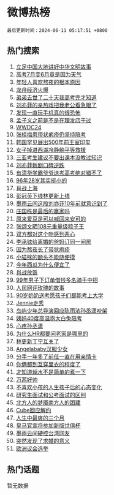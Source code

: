 # 微博热榜

`最后更新时间：2024-06-11 05:17:51 +0800`

## 热门搜索

1. [立足中国大地讲好中华文明故事](https://m.weibo.cn/search?containerid=100103type%3D1%26t%3D10%26q%3D%23%E7%AB%8B%E8%B6%B3%E4%B8%AD%E5%9B%BD%E5%A4%A7%E5%9C%B0%E8%AE%B2%E5%A5%BD%E4%B8%AD%E5%8D%8E%E6%96%87%E6%98%8E%E6%95%85%E4%BA%8B%23&stream_entry_id=51&isnewpage=1&extparam=seat%3D1%26filter_type%3Drealtimehot%26cate%3D10103%26q%3D%2523%25E7%25AB%258B%25E8%25B6%25B3%25E4%25B8%25AD%25E5%259B%25BD%25E5%25A4%25A7%25E5%259C%25B0%25E8%25AE%25B2%25E5%25A5%25BD%25E4%25B8%25AD%25E5%258D%258E%25E6%2596%2587%25E6%2598%258E%25E6%2595%2585%25E4%25BA%258B%2523%26pos%3D0%26dgr%3D0%26stream_entry_id%3D51%26c_type%3D51%26display_time%3D1718054270%26pre_seqid%3D171805427038403452188)
1. [高考7月变6月竟是因为天气](https://m.weibo.cn/search?containerid=100103type%3D1%26t%3D10%26q%3D%23%E9%AB%98%E8%80%837%E6%9C%88%E5%8F%986%E6%9C%88%E7%AB%9F%E6%98%AF%E5%9B%A0%E4%B8%BA%E5%A4%A9%E6%B0%94%23&stream_entry_id=31&isnewpage=1&extparam=seat%3D1%26flag%3D2%26filter_type%3Drealtimehot%26lcate%3D5001%26c_type%3D31%26pos%3D0%26cate%3D5001%26q%3D%2523%25E9%25AB%2598%25E8%2580%25837%25E6%259C%2588%25E5%258F%25986%25E6%259C%2588%25E7%25AB%259F%25E6%2598%25AF%25E5%259B%25A0%25E4%25B8%25BA%25E5%25A4%25A9%25E6%25B0%2594%2523%26dgr%3D0%26stream_entry_id%3D31%26band_rank%3D1%26realpos%3D1%26display_time%3D1718054270%26pre_seqid%3D171805427038403452188)
1. [年轻人喜欢熬夜的根本原因](https://m.weibo.cn/search?containerid=100103type%3D1%26t%3D10%26q%3D%E5%B9%B4%E8%BD%BB%E4%BA%BA%E5%96%9C%E6%AC%A2%E7%86%AC%E5%A4%9C%E7%9A%84%E6%A0%B9%E6%9C%AC%E5%8E%9F%E5%9B%A0&stream_entry_id=31&isnewpage=1&extparam=seat%3D1%26flag%3D2%26filter_type%3Drealtimehot%26lcate%3D5001%26c_type%3D31%26pos%3D1%26cate%3D5001%26q%3D%25E5%25B9%25B4%25E8%25BD%25BB%25E4%25BA%25BA%25E5%2596%259C%25E6%25AC%25A2%25E7%2586%25AC%25E5%25A4%259C%25E7%259A%2584%25E6%25A0%25B9%25E6%259C%25AC%25E5%258E%259F%25E5%259B%25A0%26dgr%3D0%26stream_entry_id%3D31%26band_rank%3D2%26realpos%3D2%26display_time%3D1718054270%26pre_seqid%3D171805427038403452188)
1. [龙舟经济火爆](https://m.weibo.cn/search?containerid=100103type%3D1%26t%3D10%26q%3D%23%E9%BE%99%E8%88%9F%E7%BB%8F%E6%B5%8E%E7%81%AB%E7%88%86%23&stream_entry_id=31&isnewpage=1&extparam=seat%3D1%26flag%3D0%26filter_type%3Drealtimehot%26lcate%3D5001%26c_type%3D31%26pos%3D2%26cate%3D5001%26q%3D%2523%25E9%25BE%2599%25E8%2588%259F%25E7%25BB%258F%25E6%25B5%258E%25E7%2581%25AB%25E7%2588%2586%2523%26dgr%3D0%26stream_entry_id%3D31%26band_rank%3D3%26realpos%3D3%26display_time%3D1718054270%26pre_seqid%3D171805427038403452188)
1. [弟弟去世了二十天我高考完才知道](https://m.weibo.cn/search?containerid=100103type%3D1%26t%3D10%26q%3D%23%E5%BC%9F%E5%BC%9F%E5%8E%BB%E4%B8%96%E4%BA%86%E4%BA%8C%E5%8D%81%E5%A4%A9%E6%88%91%E9%AB%98%E8%80%83%E5%AE%8C%E6%89%8D%E7%9F%A5%E9%81%93%23&stream_entry_id=31&isnewpage=1&extparam=seat%3D1%26flag%3D2%26filter_type%3Drealtimehot%26lcate%3D5001%26c_type%3D31%26pos%3D3%26cate%3D5001%26q%3D%2523%25E5%25BC%259F%25E5%25BC%259F%25E5%258E%25BB%25E4%25B8%2596%25E4%25BA%2586%25E4%25BA%258C%25E5%258D%2581%25E5%25A4%25A9%25E6%2588%2591%25E9%25AB%2598%25E8%2580%2583%25E5%25AE%258C%25E6%2589%258D%25E7%259F%25A5%25E9%2581%2593%2523%26dgr%3D0%26stream_entry_id%3D31%26band_rank%3D4%26realpos%3D4%26display_time%3D1718054270%26pre_seqid%3D171805427038403452188)
1. [刘亦菲的亲热戏把我老公看急眼了](https://m.weibo.cn/search?containerid=100103type%3D1%26t%3D10%26q%3D%23%E5%88%98%E4%BA%A6%E8%8F%B2%E7%9A%84%E4%BA%B2%E7%83%AD%E6%88%8F%E6%8A%8A%E6%88%91%E8%80%81%E5%85%AC%E7%9C%8B%E6%80%A5%E7%9C%BC%E4%BA%86%23&stream_entry_id=31&isnewpage=1&extparam=seat%3D1%26flag%3D2%26filter_type%3Drealtimehot%26lcate%3D5001%26c_type%3D31%26pos%3D4%26cate%3D5001%26q%3D%2523%25E5%2588%2598%25E4%25BA%25A6%25E8%258F%25B2%25E7%259A%2584%25E4%25BA%25B2%25E7%2583%25AD%25E6%2588%258F%25E6%258A%258A%25E6%2588%2591%25E8%2580%2581%25E5%2585%25AC%25E7%259C%258B%25E6%2580%25A5%25E7%259C%25BC%25E4%25BA%2586%2523%26dgr%3D0%26stream_entry_id%3D31%26band_rank%3D5%26realpos%3D5%26display_time%3D1718054270%26pre_seqid%3D171805427038403452188)
1. [发现一直玩手机真的很恐怖](https://m.weibo.cn/search?containerid=100103type%3D1%26t%3D10%26q%3D%23%E5%8F%91%E7%8E%B0%E4%B8%80%E7%9B%B4%E7%8E%A9%E6%89%8B%E6%9C%BA%E7%9C%9F%E7%9A%84%E5%BE%88%E6%81%90%E6%80%96%23&stream_entry_id=31&isnewpage=1&extparam=seat%3D1%26flag%3D0%26filter_type%3Drealtimehot%26lcate%3D5001%26c_type%3D31%26pos%3D5%26cate%3D5001%26q%3D%2523%25E5%258F%2591%25E7%258E%25B0%25E4%25B8%2580%25E7%259B%25B4%25E7%258E%25A9%25E6%2589%258B%25E6%259C%25BA%25E7%259C%259F%25E7%259A%2584%25E5%25BE%2588%25E6%2581%2590%25E6%2580%2596%2523%26dgr%3D0%26stream_entry_id%3D31%26band_rank%3D6%26realpos%3D6%26display_time%3D1718054270%26pre_seqid%3D171805427038403452188)
1. [孟子义之前是不是在理发店干过](https://m.weibo.cn/search?containerid=100103type%3D1%26t%3D10%26q%3D%23%E5%AD%9F%E5%AD%90%E4%B9%89%E4%B9%8B%E5%89%8D%E6%98%AF%E4%B8%8D%E6%98%AF%E5%9C%A8%E7%90%86%E5%8F%91%E5%BA%97%E5%B9%B2%E8%BF%87%23&stream_entry_id=31&isnewpage=1&extparam=seat%3D1%26flag%3D1%26filter_type%3Drealtimehot%26lcate%3D5001%26c_type%3D31%26pos%3D6%26cate%3D5001%26q%3D%2523%25E5%25AD%259F%25E5%25AD%2590%25E4%25B9%2589%25E4%25B9%258B%25E5%2589%258D%25E6%2598%25AF%25E4%25B8%258D%25E6%2598%25AF%25E5%259C%25A8%25E7%2590%2586%25E5%258F%2591%25E5%25BA%2597%25E5%25B9%25B2%25E8%25BF%2587%2523%26dgr%3D0%26stream_entry_id%3D31%26band_rank%3D7%26realpos%3D7%26display_time%3D1718054270%26pre_seqid%3D171805427038403452188)
1. [WWDC24](https://m.weibo.cn/search?containerid=100103type%3D1%26t%3D10%26q%3D%23WWDC24%23&stream_entry_id=31&isnewpage=1&extparam=seat%3D1%26flag%3D0%26filter_type%3Drealtimehot%26lcate%3D5001%26c_type%3D31%26pos%3D7%26cate%3D5001%26q%3D%2523WWDC24%2523%26dgr%3D0%26stream_entry_id%3D31%26band_rank%3D8%26realpos%3D8%26display_time%3D1718054270%26pre_seqid%3D171805427038403452188)
1. [张桂梅患带状疱疹仍坚持陪考](https://m.weibo.cn/search?containerid=100103type%3D1%26t%3D10%26q%3D%23%E5%BC%A0%E6%A1%82%E6%A2%85%E6%82%A3%E5%B8%A6%E7%8A%B6%E7%96%B1%E7%96%B9%E4%BB%8D%E5%9D%9A%E6%8C%81%E9%99%AA%E8%80%83%23&stream_entry_id=31&isnewpage=1&extparam=seat%3D1%26flag%3D0%26filter_type%3Drealtimehot%26lcate%3D5001%26c_type%3D31%26pos%3D8%26cate%3D5001%26q%3D%2523%25E5%25BC%25A0%25E6%25A1%2582%25E6%25A2%2585%25E6%2582%25A3%25E5%25B8%25A6%25E7%258A%25B6%25E7%2596%25B1%25E7%2596%25B9%25E4%25BB%258D%25E5%259D%259A%25E6%258C%2581%25E9%2599%25AA%25E8%2580%2583%2523%26dgr%3D0%26stream_entry_id%3D31%26band_rank%3D9%26realpos%3D9%26display_time%3D1718054270%26pre_seqid%3D171805427038403452188)
1. [韩国罕见展出500年前王室印玺](https://m.weibo.cn/search?containerid=100103type%3D1%26t%3D10%26q%3D%23%E9%9F%A9%E5%9B%BD%E7%BD%95%E8%A7%81%E5%B1%95%E5%87%BA500%E5%B9%B4%E5%89%8D%E7%8E%8B%E5%AE%A4%E5%8D%B0%E7%8E%BA%23&stream_entry_id=31&isnewpage=1&extparam=seat%3D1%26flag%3D0%26filter_type%3Drealtimehot%26lcate%3D5001%26c_type%3D31%26pos%3D9%26cate%3D5001%26q%3D%2523%25E9%259F%25A9%25E5%259B%25BD%25E7%25BD%2595%25E8%25A7%2581%25E5%25B1%2595%25E5%2587%25BA500%25E5%25B9%25B4%25E5%2589%258D%25E7%258E%258B%25E5%25AE%25A4%25E5%258D%25B0%25E7%258E%25BA%2523%26dgr%3D0%26stream_entry_id%3D31%26band_rank%3D10%26realpos%3D10%26display_time%3D1718054270%26pre_seqid%3D171805427038403452188)
1. [女子掉进西湖冷静躺平等救援](https://m.weibo.cn/search?containerid=100103type%3D1%26t%3D10%26q%3D%23%E5%A5%B3%E5%AD%90%E6%8E%89%E8%BF%9B%E8%A5%BF%E6%B9%96%E5%86%B7%E9%9D%99%E8%BA%BA%E5%B9%B3%E7%AD%89%E6%95%91%E6%8F%B4%23&stream_entry_id=31&isnewpage=1&extparam=seat%3D1%26flag%3D2%26filter_type%3Drealtimehot%26lcate%3D5001%26c_type%3D31%26pos%3D10%26cate%3D5001%26q%3D%2523%25E5%25A5%25B3%25E5%25AD%2590%25E6%258E%2589%25E8%25BF%259B%25E8%25A5%25BF%25E6%25B9%2596%25E5%2586%25B7%25E9%259D%2599%25E8%25BA%25BA%25E5%25B9%25B3%25E7%25AD%2589%25E6%2595%2591%25E6%258F%25B4%2523%26dgr%3D0%26stream_entry_id%3D31%26band_rank%3D11%26realpos%3D11%26display_time%3D1718054270%26pre_seqid%3D171805427038403452188)
1. [三亚考生建议不要出课本没教过知识](https://m.weibo.cn/search?containerid=100103type%3D1%26t%3D10%26q%3D%23%E4%B8%89%E4%BA%9A%E8%80%83%E7%94%9F%E5%BB%BA%E8%AE%AE%E4%B8%8D%E8%A6%81%E5%87%BA%E8%AF%BE%E6%9C%AC%E6%B2%A1%E6%95%99%E8%BF%87%E7%9F%A5%E8%AF%86%23&stream_entry_id=31&isnewpage=1&extparam=seat%3D1%26flag%3D2%26filter_type%3Drealtimehot%26lcate%3D5001%26c_type%3D31%26pos%3D11%26cate%3D5001%26q%3D%2523%25E4%25B8%2589%25E4%25BA%259A%25E8%2580%2583%25E7%2594%259F%25E5%25BB%25BA%25E8%25AE%25AE%25E4%25B8%258D%25E8%25A6%2581%25E5%2587%25BA%25E8%25AF%25BE%25E6%259C%25AC%25E6%25B2%25A1%25E6%2595%2599%25E8%25BF%2587%25E7%259F%25A5%25E8%25AF%2586%2523%26dgr%3D0%26stream_entry_id%3D31%26band_rank%3D12%26realpos%3D12%26display_time%3D1718054270%26pre_seqid%3D171805427038403452188)
1. [刘亦菲新剧口碑逆跌](https://m.weibo.cn/search?containerid=100103type%3D1%26t%3D10%26q%3D%23%E5%88%98%E4%BA%A6%E8%8F%B2%E6%96%B0%E5%89%A7%E5%8F%A3%E7%A2%91%E9%80%86%E8%B7%8C%23&stream_entry_id=31&isnewpage=1&extparam=seat%3D1%26flag%3D2%26filter_type%3Drealtimehot%26lcate%3D5001%26c_type%3D31%26pos%3D12%26cate%3D5001%26q%3D%2523%25E5%2588%2598%25E4%25BA%25A6%25E8%258F%25B2%25E6%2596%25B0%25E5%2589%25A7%25E5%258F%25A3%25E7%25A2%2591%25E9%2580%2586%25E8%25B7%258C%2523%26dgr%3D0%26stream_entry_id%3D31%26band_rank%3D13%26realpos%3D13%26display_time%3D1718054270%26pre_seqid%3D171805427038403452188)
1. [有清华学霸爷爷送考高考绝对错不了](https://m.weibo.cn/search?containerid=100103type%3D1%26t%3D10%26q%3D%23%E6%9C%89%E6%B8%85%E5%8D%8E%E5%AD%A6%E9%9C%B8%E7%88%B7%E7%88%B7%E9%80%81%E8%80%83%E9%AB%98%E8%80%83%E7%BB%9D%E5%AF%B9%E9%94%99%E4%B8%8D%E4%BA%86%23&stream_entry_id=31&isnewpage=1&extparam=seat%3D1%26flag%3D32768%26filter_type%3Drealtimehot%26lcate%3D5001%26c_type%3D31%26pos%3D13%26cate%3D5001%26q%3D%2523%25E6%259C%2589%25E6%25B8%2585%25E5%258D%258E%25E5%25AD%25A6%25E9%259C%25B8%25E7%2588%25B7%25E7%2588%25B7%25E9%2580%2581%25E8%2580%2583%25E9%25AB%2598%25E8%2580%2583%25E7%25BB%259D%25E5%25AF%25B9%25E9%2594%2599%25E4%25B8%258D%25E4%25BA%2586%2523%26dgr%3D0%26stream_entry_id%3D31%26band_rank%3D14%26realpos%3D14%26display_time%3D1718054270%26pre_seqid%3D171805427038403452188)
1. [96年28岁其实挺小的](https://m.weibo.cn/search?containerid=100103type%3D1%26t%3D10%26q%3D%2396%E5%B9%B428%E5%B2%81%E5%85%B6%E5%AE%9E%E6%8C%BA%E5%B0%8F%E7%9A%84%23&stream_entry_id=31&isnewpage=1&extparam=seat%3D1%26flag%3D2%26filter_type%3Drealtimehot%26lcate%3D5001%26c_type%3D31%26pos%3D14%26cate%3D5001%26q%3D%252396%25E5%25B9%25B428%25E5%25B2%2581%25E5%2585%25B6%25E5%25AE%259E%25E6%258C%25BA%25E5%25B0%258F%25E7%259A%2584%2523%26dgr%3D0%26stream_entry_id%3D31%26band_rank%3D15%26realpos%3D15%26display_time%3D1718054270%26pre_seqid%3D171805427038403452188)
1. [肖战上海](https://m.weibo.cn/search?containerid=100103type%3D1%26t%3D10%26q%3D%E8%82%96%E6%88%98%E4%B8%8A%E6%B5%B7&stream_entry_id=31&isnewpage=1&extparam=seat%3D1%26flag%3D0%26filter_type%3Drealtimehot%26lcate%3D5001%26c_type%3D31%26pos%3D15%26cate%3D5001%26q%3D%25E8%2582%2596%25E6%2588%2598%25E4%25B8%258A%25E6%25B5%25B7%26dgr%3D0%26stream_entry_id%3D31%26band_rank%3D16%26realpos%3D16%26display_time%3D1718054270%26pre_seqid%3D171805427038403452188)
1. [彭冠英下线林更新上线](https://m.weibo.cn/search?containerid=100103type%3D1%26t%3D10%26q%3D%23%E5%BD%AD%E5%86%A0%E8%8B%B1%E4%B8%8B%E7%BA%BF%E6%9E%97%E6%9B%B4%E6%96%B0%E4%B8%8A%E7%BA%BF%23&stream_entry_id=31&isnewpage=1&extparam=seat%3D1%26flag%3D0%26filter_type%3Drealtimehot%26lcate%3D5001%26c_type%3D31%26pos%3D16%26cate%3D5001%26q%3D%2523%25E5%25BD%25AD%25E5%2586%25A0%25E8%258B%25B1%25E4%25B8%258B%25E7%25BA%25BF%25E6%259E%2597%25E6%259B%25B4%25E6%2596%25B0%25E4%25B8%258A%25E7%25BA%25BF%2523%26dgr%3D0%26stream_entry_id%3D31%26band_rank%3D17%26realpos%3D17%26display_time%3D1718054270%26pre_seqid%3D171805427038403452188)
1. [墨雨云间这段刘亦菲10年前就意识到了](https://m.weibo.cn/search?containerid=100103type%3D1%26t%3D10%26q%3D%23%E5%A2%A8%E9%9B%A8%E4%BA%91%E9%97%B4%E8%BF%99%E6%AE%B5%E5%88%98%E4%BA%A6%E8%8F%B210%E5%B9%B4%E5%89%8D%E5%B0%B1%E6%84%8F%E8%AF%86%E5%88%B0%E4%BA%86%23&stream_entry_id=31&isnewpage=1&extparam=seat%3D1%26flag%3D2%26filter_type%3Drealtimehot%26lcate%3D5001%26c_type%3D31%26pos%3D17%26cate%3D5001%26q%3D%2523%25E5%25A2%25A8%25E9%259B%25A8%25E4%25BA%2591%25E9%2597%25B4%25E8%25BF%2599%25E6%25AE%25B5%25E5%2588%2598%25E4%25BA%25A6%25E8%258F%25B210%25E5%25B9%25B4%25E5%2589%258D%25E5%25B0%25B1%25E6%2584%258F%25E8%25AF%2586%25E5%2588%25B0%25E4%25BA%2586%2523%26dgr%3D0%26stream_entry_id%3D31%26band_rank%3D18%26realpos%3D18%26display_time%3D1718054270%26pre_seqid%3D171805427038403452188)
1. [庄国栋是最后的赢家吗](https://m.weibo.cn/search?containerid=100103type%3D1%26t%3D10%26q%3D%23%E5%BA%84%E5%9B%BD%E6%A0%8B%E6%98%AF%E6%9C%80%E5%90%8E%E7%9A%84%E8%B5%A2%E5%AE%B6%E5%90%97%23&stream_entry_id=31&isnewpage=1&extparam=seat%3D1%26flag%3D1%26filter_type%3Drealtimehot%26lcate%3D5001%26c_type%3D31%26pos%3D18%26cate%3D5001%26q%3D%2523%25E5%25BA%2584%25E5%259B%25BD%25E6%25A0%258B%25E6%2598%25AF%25E6%259C%2580%25E5%2590%258E%25E7%259A%2584%25E8%25B5%25A2%25E5%25AE%25B6%25E5%2590%2597%2523%26dgr%3D0%26stream_entry_id%3D31%26band_rank%3D19%26realpos%3D19%26display_time%3D1718054270%26pre_seqid%3D171805427038403452188)
1. [原来爱豆是可以喊回来安可的](https://m.weibo.cn/search?containerid=100103type%3D1%26t%3D10%26q%3D%E5%8E%9F%E6%9D%A5%E7%88%B1%E8%B1%86%E6%98%AF%E5%8F%AF%E4%BB%A5%E5%96%8A%E5%9B%9E%E6%9D%A5%E5%AE%89%E5%8F%AF%E7%9A%84&stream_entry_id=31&isnewpage=1&extparam=seat%3D1%26flag%3D0%26filter_type%3Drealtimehot%26lcate%3D5001%26c_type%3D31%26pos%3D19%26cate%3D5001%26q%3D%25E5%258E%259F%25E6%259D%25A5%25E7%2588%25B1%25E8%25B1%2586%25E6%2598%25AF%25E5%258F%25AF%25E4%25BB%25A5%25E5%2596%258A%25E5%259B%259E%25E6%259D%25A5%25E5%25AE%2589%25E5%258F%25AF%25E7%259A%2584%26dgr%3D0%26stream_entry_id%3D31%26band_rank%3D20%26realpos%3D20%26display_time%3D1718054270%26pre_seqid%3D171805427038403452188)
1. [张颂文晒108元重量级粽子王](https://m.weibo.cn/search?containerid=100103type%3D1%26t%3D10%26q%3D%23%E5%BC%A0%E9%A2%82%E6%96%87%E6%99%92108%E5%85%83%E9%87%8D%E9%87%8F%E7%BA%A7%E7%B2%BD%E5%AD%90%E7%8E%8B%23&stream_entry_id=31&isnewpage=1&extparam=seat%3D1%26flag%3D2%26filter_type%3Drealtimehot%26lcate%3D5001%26c_type%3D31%26pos%3D20%26cate%3D5001%26q%3D%2523%25E5%25BC%25A0%25E9%25A2%2582%25E6%2596%2587%25E6%2599%2592108%25E5%2585%2583%25E9%2587%258D%25E9%2587%258F%25E7%25BA%25A7%25E7%25B2%25BD%25E5%25AD%2590%25E7%258E%258B%2523%26dgr%3D0%26stream_entry_id%3D31%26band_rank%3D21%26realpos%3D21%26display_time%3D1718054270%26pre_seqid%3D171805427038403452188)
1. [双方都对这个吻感到恶心](https://m.weibo.cn/search?containerid=100103type%3D1%26t%3D10%26q%3D%23%E5%8F%8C%E6%96%B9%E9%83%BD%E5%AF%B9%E8%BF%99%E4%B8%AA%E5%90%BB%E6%84%9F%E5%88%B0%E6%81%B6%E5%BF%83%23&stream_entry_id=31&isnewpage=1&extparam=seat%3D1%26flag%3D2%26filter_type%3Drealtimehot%26lcate%3D5001%26c_type%3D31%26pos%3D21%26cate%3D5001%26q%3D%2523%25E5%258F%258C%25E6%2596%25B9%25E9%2583%25BD%25E5%25AF%25B9%25E8%25BF%2599%25E4%25B8%25AA%25E5%2590%25BB%25E6%2584%259F%25E5%2588%25B0%25E6%2581%25B6%25E5%25BF%2583%2523%26dgr%3D0%26stream_entry_id%3D31%26band_rank%3D22%26realpos%3D22%26display_time%3D1718054270%26pre_seqid%3D171805427038403452188)
1. [李承铉给离婚的爸妈订同一间房](https://m.weibo.cn/search?containerid=100103type%3D1%26t%3D10%26q%3D%23%E6%9D%8E%E6%89%BF%E9%93%89%E7%BB%99%E7%A6%BB%E5%A9%9A%E7%9A%84%E7%88%B8%E5%A6%88%E8%AE%A2%E5%90%8C%E4%B8%80%E9%97%B4%E6%88%BF%23&stream_entry_id=31&isnewpage=1&extparam=seat%3D1%26flag%3D2%26filter_type%3Drealtimehot%26lcate%3D5001%26c_type%3D31%26pos%3D22%26cate%3D5001%26q%3D%2523%25E6%259D%258E%25E6%2589%25BF%25E9%2593%2589%25E7%25BB%2599%25E7%25A6%25BB%25E5%25A9%259A%25E7%259A%2584%25E7%2588%25B8%25E5%25A6%2588%25E8%25AE%25A2%25E5%2590%258C%25E4%25B8%2580%25E9%2597%25B4%25E6%2588%25BF%2523%26dgr%3D0%26stream_entry_id%3D31%26band_rank%3D23%26realpos%3D23%26display_time%3D1718054270%26pre_seqid%3D171805427038403452188)
1. [因为熬夜长了带状疱疹](https://m.weibo.cn/search?containerid=100103type%3D1%26t%3D10%26q%3D%23%E5%9B%A0%E4%B8%BA%E7%86%AC%E5%A4%9C%E9%95%BF%E4%BA%86%E5%B8%A6%E7%8A%B6%E7%96%B1%E7%96%B9%23&stream_entry_id=31&isnewpage=1&extparam=seat%3D1%26flag%3D0%26filter_type%3Drealtimehot%26lcate%3D5001%26c_type%3D31%26pos%3D23%26cate%3D5001%26q%3D%2523%25E5%259B%25A0%25E4%25B8%25BA%25E7%2586%25AC%25E5%25A4%259C%25E9%2595%25BF%25E4%25BA%2586%25E5%25B8%25A6%25E7%258A%25B6%25E7%2596%25B1%25E7%2596%25B9%2523%26dgr%3D0%26stream_entry_id%3D31%26band_rank%3D24%26realpos%3D24%26display_time%3D1718054270%26pre_seqid%3D171805427038403452188)
1. [小猫咪的额头不能随便摸](https://m.weibo.cn/search?containerid=100103type%3D1%26t%3D10%26q%3D%E5%B0%8F%E7%8C%AB%E5%92%AA%E7%9A%84%E9%A2%9D%E5%A4%B4%E4%B8%8D%E8%83%BD%E9%9A%8F%E4%BE%BF%E6%91%B8&stream_entry_id=31&isnewpage=1&extparam=seat%3D1%26flag%3D1%26filter_type%3Drealtimehot%26lcate%3D5001%26c_type%3D31%26pos%3D24%26cate%3D5001%26q%3D%25E5%25B0%258F%25E7%258C%25AB%25E5%2592%25AA%25E7%259A%2584%25E9%25A2%259D%25E5%25A4%25B4%25E4%25B8%258D%25E8%2583%25BD%25E9%259A%258F%25E4%25BE%25BF%25E6%2591%25B8%26dgr%3D0%26stream_entry_id%3D31%26band_rank%3D25%26realpos%3D25%26display_time%3D1718054270%26pre_seqid%3D171805427038403452188)
1. [今年西瓜为什么便宜了](https://m.weibo.cn/search?containerid=100103type%3D1%26t%3D10%26q%3D%23%E4%BB%8A%E5%B9%B4%E8%A5%BF%E7%93%9C%E4%B8%BA%E4%BB%80%E4%B9%88%E4%BE%BF%E5%AE%9C%E4%BA%86%23&stream_entry_id=31&isnewpage=1&extparam=seat%3D1%26flag%3D0%26filter_type%3Drealtimehot%26lcate%3D5001%26c_type%3D31%26pos%3D25%26cate%3D5001%26q%3D%2523%25E4%25BB%258A%25E5%25B9%25B4%25E8%25A5%25BF%25E7%2593%259C%25E4%25B8%25BA%25E4%25BB%2580%25E4%25B9%2588%25E4%25BE%25BF%25E5%25AE%259C%25E4%25BA%2586%2523%26dgr%3D0%26stream_entry_id%3D31%26band_rank%3D26%26realpos%3D26%26display_time%3D1718054270%26pre_seqid%3D171805427038403452188)
1. [肖战放饭](https://m.weibo.cn/search?containerid=100103type%3D1%26t%3D10%26q%3D%E8%82%96%E6%88%98%E6%94%BE%E9%A5%AD&stream_entry_id=31&isnewpage=1&extparam=seat%3D1%26flag%3D0%26filter_type%3Drealtimehot%26lcate%3D5001%26c_type%3D31%26pos%3D26%26cate%3D5001%26q%3D%25E8%2582%2596%25E6%2588%2598%25E6%2594%25BE%25E9%25A5%25AD%26dgr%3D0%26stream_entry_id%3D31%26band_rank%3D27%26realpos%3D27%26display_time%3D1718054270%26pre_seqid%3D171805427038403452188)
1. [99年男子下订单借钱多名骑手中招](https://m.weibo.cn/search?containerid=100103type%3D1%26t%3D10%26q%3D%2399%E5%B9%B4%E7%94%B7%E5%AD%90%E4%B8%8B%E8%AE%A2%E5%8D%95%E5%80%9F%E9%92%B1%E5%A4%9A%E5%90%8D%E9%AA%91%E6%89%8B%E4%B8%AD%E6%8B%9B%23&stream_entry_id=31&isnewpage=1&extparam=seat%3D1%26flag%3D0%26filter_type%3Drealtimehot%26lcate%3D5001%26c_type%3D31%26pos%3D27%26cate%3D5001%26q%3D%252399%25E5%25B9%25B4%25E7%2594%25B7%25E5%25AD%2590%25E4%25B8%258B%25E8%25AE%25A2%25E5%258D%2595%25E5%2580%259F%25E9%2592%25B1%25E5%25A4%259A%25E5%2590%258D%25E9%25AA%2591%25E6%2589%258B%25E4%25B8%25AD%25E6%258B%259B%2523%26dgr%3D0%26stream_entry_id%3D31%26band_rank%3D28%26realpos%3D28%26display_time%3D1718054270%26pre_seqid%3D171805427038403452188)
1. [人民网评玫瑰的故事](https://m.weibo.cn/search?containerid=100103type%3D1%26t%3D10%26q%3D%23%E4%BA%BA%E6%B0%91%E7%BD%91%E8%AF%84%E7%8E%AB%E7%91%B0%E7%9A%84%E6%95%85%E4%BA%8B%23&stream_entry_id=31&isnewpage=1&extparam=seat%3D1%26flag%3D0%26filter_type%3Drealtimehot%26lcate%3D5001%26c_type%3D31%26pos%3D28%26cate%3D5001%26q%3D%2523%25E4%25BA%25BA%25E6%25B0%2591%25E7%25BD%2591%25E8%25AF%2584%25E7%258E%25AB%25E7%2591%25B0%25E7%259A%2584%25E6%2595%2585%25E4%25BA%258B%2523%26dgr%3D0%26stream_entry_id%3D31%26band_rank%3D29%26realpos%3D29%26display_time%3D1718054270%26pre_seqid%3D171805427038403452188)
1. [90岁奶奶送考愿孩子们都能考上大学](https://m.weibo.cn/search?containerid=100103type%3D1%26t%3D10%26q%3D%2390%E5%B2%81%E5%A5%B6%E5%A5%B6%E9%80%81%E8%80%83%E6%84%BF%E5%AD%A9%E5%AD%90%E4%BB%AC%E9%83%BD%E8%83%BD%E8%80%83%E4%B8%8A%E5%A4%A7%E5%AD%A6%23&stream_entry_id=31&isnewpage=1&extparam=seat%3D1%26flag%3D32768%26filter_type%3Drealtimehot%26lcate%3D5001%26c_type%3D31%26pos%3D29%26cate%3D5001%26q%3D%252390%25E5%25B2%2581%25E5%25A5%25B6%25E5%25A5%25B6%25E9%2580%2581%25E8%2580%2583%25E6%2584%25BF%25E5%25AD%25A9%25E5%25AD%2590%25E4%25BB%25AC%25E9%2583%25BD%25E8%2583%25BD%25E8%2580%2583%25E4%25B8%258A%25E5%25A4%25A7%25E5%25AD%25A6%2523%26dgr%3D0%26stream_entry_id%3D31%26band_rank%3D30%26realpos%3D30%26display_time%3D1718054270%26pre_seqid%3D171805427038403452188)
1. [Jennie走秀](https://m.weibo.cn/search?containerid=100103type%3D1%26t%3D10%26q%3DJennie%E8%B5%B0%E7%A7%80&stream_entry_id=31&isnewpage=1&extparam=seat%3D1%26flag%3D0%26filter_type%3Drealtimehot%26lcate%3D5001%26c_type%3D31%26pos%3D30%26cate%3D5001%26q%3DJennie%25E8%25B5%25B0%25E7%25A7%2580%26dgr%3D0%26stream_entry_id%3D31%26band_rank%3D31%26realpos%3D31%26display_time%3D1718054270%26pre_seqid%3D171805427038403452188)
1. [岛屿少年总导演回应陈雨浓孙丞潇吵架](https://m.weibo.cn/search?containerid=100103type%3D1%26t%3D10%26q%3D%23%E5%B2%9B%E5%B1%BF%E5%B0%91%E5%B9%B4%E6%80%BB%E5%AF%BC%E6%BC%94%E5%9B%9E%E5%BA%94%E9%99%88%E9%9B%A8%E6%B5%93%E5%AD%99%E4%B8%9E%E6%BD%87%E5%90%B5%E6%9E%B6%23&stream_entry_id=31&isnewpage=1&extparam=seat%3D1%26flag%3D0%26filter_type%3Drealtimehot%26lcate%3D5001%26c_type%3D31%26pos%3D31%26cate%3D5001%26q%3D%2523%25E5%25B2%259B%25E5%25B1%25BF%25E5%25B0%2591%25E5%25B9%25B4%25E6%2580%25BB%25E5%25AF%25BC%25E6%25BC%2594%25E5%259B%259E%25E5%25BA%2594%25E9%2599%2588%25E9%259B%25A8%25E6%25B5%2593%25E5%25AD%2599%25E4%25B8%259E%25E6%25BD%2587%25E5%2590%25B5%25E6%259E%25B6%2523%26dgr%3D0%26stream_entry_id%3D31%26band_rank%3D32%26realpos%3D32%26display_time%3D1718054270%26pre_seqid%3D171805427038403452188)
1. [姨妈40度高温抱大白兔陪考](https://m.weibo.cn/search?containerid=100103type%3D1%26t%3D10%26q%3D%23%E5%A7%A8%E5%A6%8840%E5%BA%A6%E9%AB%98%E6%B8%A9%E6%8A%B1%E5%A4%A7%E7%99%BD%E5%85%94%E9%99%AA%E8%80%83%23&stream_entry_id=31&isnewpage=1&extparam=seat%3D1%26flag%3D32768%26filter_type%3Drealtimehot%26lcate%3D5001%26c_type%3D31%26pos%3D32%26cate%3D5001%26q%3D%2523%25E5%25A7%25A8%25E5%25A6%258840%25E5%25BA%25A6%25E9%25AB%2598%25E6%25B8%25A9%25E6%258A%25B1%25E5%25A4%25A7%25E7%2599%25BD%25E5%2585%2594%25E9%2599%25AA%25E8%2580%2583%2523%26dgr%3D0%26stream_entry_id%3D31%26band_rank%3D33%26realpos%3D33%26display_time%3D1718054270%26pre_seqid%3D171805427038403452188)
1. [心疼孙丞潇](https://m.weibo.cn/search?containerid=100103type%3D1%26t%3D10%26q%3D%E5%BF%83%E7%96%BC%E5%AD%99%E4%B8%9E%E6%BD%87&stream_entry_id=31&isnewpage=1&extparam=seat%3D1%26flag%3D1%26filter_type%3Drealtimehot%26lcate%3D5001%26c_type%3D31%26pos%3D33%26cate%3D5001%26q%3D%25E5%25BF%2583%25E7%2596%25BC%25E5%25AD%2599%25E4%25B8%259E%25E6%25BD%2587%26dgr%3D0%26stream_entry_id%3D31%26band_rank%3D34%26realpos%3D34%26display_time%3D1718054270%26pre_seqid%3D171805427038403452188)
1. [为什么HR都要问老家是哪里的](https://m.weibo.cn/search?containerid=100103type%3D1%26t%3D10%26q%3D%23%E4%B8%BA%E4%BB%80%E4%B9%88HR%E9%83%BD%E8%A6%81%E9%97%AE%E8%80%81%E5%AE%B6%E6%98%AF%E5%93%AA%E9%87%8C%E7%9A%84%23&stream_entry_id=31&isnewpage=1&extparam=seat%3D1%26flag%3D0%26filter_type%3Drealtimehot%26lcate%3D5001%26c_type%3D31%26pos%3D34%26cate%3D5001%26q%3D%2523%25E4%25B8%25BA%25E4%25BB%2580%25E4%25B9%2588HR%25E9%2583%25BD%25E8%25A6%2581%25E9%2597%25AE%25E8%2580%2581%25E5%25AE%25B6%25E6%2598%25AF%25E5%2593%25AA%25E9%2587%258C%25E7%259A%2584%2523%26dgr%3D0%26stream_entry_id%3D31%26band_rank%3D35%26realpos%3D35%26display_time%3D1718054270%26pre_seqid%3D171805427038403452188)
1. [林更新丁宁互关了](https://m.weibo.cn/search?containerid=100103type%3D1%26t%3D10%26q%3D%23%E6%9E%97%E6%9B%B4%E6%96%B0%E4%B8%81%E5%AE%81%E4%BA%92%E5%85%B3%E4%BA%86%23&stream_entry_id=31&isnewpage=1&extparam=seat%3D1%26flag%3D0%26filter_type%3Drealtimehot%26lcate%3D5001%26c_type%3D31%26pos%3D35%26cate%3D5001%26q%3D%2523%25E6%259E%2597%25E6%259B%25B4%25E6%2596%25B0%25E4%25B8%2581%25E5%25AE%2581%25E4%25BA%2592%25E5%2585%25B3%25E4%25BA%2586%2523%26dgr%3D0%26stream_entry_id%3D31%26band_rank%3D36%26realpos%3D36%26display_time%3D1718054270%26pre_seqid%3D171805427038403452188)
1. [Angelababy汉服少女](https://m.weibo.cn/search?containerid=100103type%3D1%26t%3D10%26q%3D%23Angelababy%E6%B1%89%E6%9C%8D%E5%B0%91%E5%A5%B3%23&stream_entry_id=31&isnewpage=1&extparam=seat%3D1%26flag%3D0%26filter_type%3Drealtimehot%26lcate%3D5001%26c_type%3D31%26pos%3D36%26cate%3D5001%26q%3D%2523Angelababy%25E6%25B1%2589%25E6%259C%258D%25E5%25B0%2591%25E5%25A5%25B3%2523%26dgr%3D0%26stream_entry_id%3D31%26band_rank%3D37%26realpos%3D37%26display_time%3D1718054270%26pre_seqid%3D171805427038403452188)
1. [分手一年多了前任一直在用亲情卡](https://m.weibo.cn/search?containerid=100103type%3D1%26t%3D10%26q%3D%23%E5%88%86%E6%89%8B%E4%B8%80%E5%B9%B4%E5%A4%9A%E4%BA%86%E5%89%8D%E4%BB%BB%E4%B8%80%E7%9B%B4%E5%9C%A8%E7%94%A8%E4%BA%B2%E6%83%85%E5%8D%A1%23&stream_entry_id=31&isnewpage=1&extparam=seat%3D1%26flag%3D0%26filter_type%3Drealtimehot%26lcate%3D5001%26c_type%3D31%26pos%3D37%26cate%3D5001%26q%3D%2523%25E5%2588%2586%25E6%2589%258B%25E4%25B8%2580%25E5%25B9%25B4%25E5%25A4%259A%25E4%25BA%2586%25E5%2589%258D%25E4%25BB%25BB%25E4%25B8%2580%25E7%259B%25B4%25E5%259C%25A8%25E7%2594%25A8%25E4%25BA%25B2%25E6%2583%2585%25E5%258D%25A1%2523%26dgr%3D0%26stream_entry_id%3D31%26band_rank%3D38%26realpos%3D38%26display_time%3D1718054270%26pre_seqid%3D171805427038403452188)
1. [你俩都到互穿里衣的程度了](https://m.weibo.cn/search?containerid=100103type%3D1%26t%3D10%26q%3D%23%E4%BD%A0%E4%BF%A9%E9%83%BD%E5%88%B0%E4%BA%92%E7%A9%BF%E9%87%8C%E8%A1%A3%E7%9A%84%E7%A8%8B%E5%BA%A6%E4%BA%86%23&stream_entry_id=31&isnewpage=1&extparam=seat%3D1%26flag%3D0%26filter_type%3Drealtimehot%26lcate%3D5001%26c_type%3D31%26pos%3D38%26cate%3D5001%26q%3D%2523%25E4%25BD%25A0%25E4%25BF%25A9%25E9%2583%25BD%25E5%2588%25B0%25E4%25BA%2592%25E7%25A9%25BF%25E9%2587%258C%25E8%25A1%25A3%25E7%259A%2584%25E7%25A8%258B%25E5%25BA%25A6%25E4%25BA%2586%2523%26dgr%3D0%26stream_entry_id%3D31%26band_rank%3D39%26realpos%3D39%26display_time%3D1718054270%26pre_seqid%3D171805427038403452188)
1. [才知道焯水不是简单的煮一下](https://m.weibo.cn/search?containerid=100103type%3D1%26t%3D10%26q%3D%23%E6%89%8D%E7%9F%A5%E9%81%93%E7%84%AF%E6%B0%B4%E4%B8%8D%E6%98%AF%E7%AE%80%E5%8D%95%E7%9A%84%E7%85%AE%E4%B8%80%E4%B8%8B%23&stream_entry_id=31&isnewpage=1&extparam=seat%3D1%26flag%3D0%26filter_type%3Drealtimehot%26lcate%3D5001%26c_type%3D31%26pos%3D39%26cate%3D5001%26q%3D%2523%25E6%2589%258D%25E7%259F%25A5%25E9%2581%2593%25E7%2584%25AF%25E6%25B0%25B4%25E4%25B8%258D%25E6%2598%25AF%25E7%25AE%2580%25E5%258D%2595%25E7%259A%2584%25E7%2585%25AE%25E4%25B8%2580%25E4%25B8%258B%2523%26dgr%3D0%26stream_entry_id%3D31%26band_rank%3D40%26realpos%3D40%26display_time%3D1718054270%26pre_seqid%3D171805427038403452188)
1. [万茜好帅](https://m.weibo.cn/search?containerid=100103type%3D1%26t%3D10%26q%3D%E4%B8%87%E8%8C%9C%E5%A5%BD%E5%B8%85&stream_entry_id=31&isnewpage=1&extparam=seat%3D1%26flag%3D0%26filter_type%3Drealtimehot%26lcate%3D5001%26c_type%3D31%26pos%3D40%26cate%3D5001%26q%3D%25E4%25B8%2587%25E8%258C%259C%25E5%25A5%25BD%25E5%25B8%2585%26dgr%3D0%26stream_entry_id%3D31%26band_rank%3D41%26realpos%3D41%26display_time%3D1718054270%26pre_seqid%3D171805427038403452188)
1. [不喜欢小孩的人生孩子后的心态变化](https://m.weibo.cn/search?containerid=100103type%3D1%26t%3D10%26q%3D%23%E4%B8%8D%E5%96%9C%E6%AC%A2%E5%B0%8F%E5%AD%A9%E7%9A%84%E4%BA%BA%E7%94%9F%E5%AD%A9%E5%AD%90%E5%90%8E%E7%9A%84%E5%BF%83%E6%80%81%E5%8F%98%E5%8C%96%23&stream_entry_id=31&isnewpage=1&extparam=seat%3D1%26flag%3D0%26filter_type%3Drealtimehot%26lcate%3D5001%26c_type%3D31%26pos%3D41%26cate%3D5001%26q%3D%2523%25E4%25B8%258D%25E5%2596%259C%25E6%25AC%25A2%25E5%25B0%258F%25E5%25AD%25A9%25E7%259A%2584%25E4%25BA%25BA%25E7%2594%259F%25E5%25AD%25A9%25E5%25AD%2590%25E5%2590%258E%25E7%259A%2584%25E5%25BF%2583%25E6%2580%2581%25E5%258F%2598%25E5%258C%2596%2523%26dgr%3D0%26stream_entry_id%3D31%26band_rank%3D42%26realpos%3D42%26display_time%3D1718054270%26pre_seqid%3D171805427038403452188)
1. [研究生面试和公考面试的区别](https://m.weibo.cn/search?containerid=100103type%3D1%26t%3D10%26q%3D%23%E7%A0%94%E7%A9%B6%E7%94%9F%E9%9D%A2%E8%AF%95%E5%92%8C%E5%85%AC%E8%80%83%E9%9D%A2%E8%AF%95%E7%9A%84%E5%8C%BA%E5%88%AB%23&stream_entry_id=31&isnewpage=1&extparam=seat%3D1%26flag%3D0%26filter_type%3Drealtimehot%26lcate%3D5001%26c_type%3D31%26pos%3D42%26cate%3D5001%26q%3D%2523%25E7%25A0%2594%25E7%25A9%25B6%25E7%2594%259F%25E9%259D%25A2%25E8%25AF%2595%25E5%2592%258C%25E5%2585%25AC%25E8%2580%2583%25E9%259D%25A2%25E8%25AF%2595%25E7%259A%2584%25E5%258C%25BA%25E5%2588%25AB%2523%26dgr%3D0%26stream_entry_id%3D31%26band_rank%3D43%26realpos%3D43%26display_time%3D1718054270%26pre_seqid%3D171805427038403452188)
1. [北方人的梦魇南方人的团建](https://m.weibo.cn/search?containerid=100103type%3D1%26t%3D10%26q%3D%23%E5%8C%97%E6%96%B9%E4%BA%BA%E7%9A%84%E6%A2%A6%E9%AD%87%E5%8D%97%E6%96%B9%E4%BA%BA%E7%9A%84%E5%9B%A2%E5%BB%BA%23&stream_entry_id=31&isnewpage=1&extparam=seat%3D1%26flag%3D0%26filter_type%3Drealtimehot%26lcate%3D5001%26c_type%3D31%26pos%3D43%26cate%3D5001%26q%3D%2523%25E5%258C%2597%25E6%2596%25B9%25E4%25BA%25BA%25E7%259A%2584%25E6%25A2%25A6%25E9%25AD%2587%25E5%258D%2597%25E6%2596%25B9%25E4%25BA%25BA%25E7%259A%2584%25E5%259B%25A2%25E5%25BB%25BA%2523%26dgr%3D0%26stream_entry_id%3D31%26band_rank%3D44%26realpos%3D44%26display_time%3D1718054270%26pre_seqid%3D171805427038403452188)
1. [Cube回应解约](https://m.weibo.cn/search?containerid=100103type%3D1%26t%3D10%26q%3D%23Cube%E5%9B%9E%E5%BA%94%E8%A7%A3%E7%BA%A6%23&stream_entry_id=31&isnewpage=1&extparam=seat%3D1%26flag%3D0%26filter_type%3Drealtimehot%26lcate%3D5001%26c_type%3D31%26pos%3D44%26cate%3D5001%26q%3D%2523Cube%25E5%259B%259E%25E5%25BA%2594%25E8%25A7%25A3%25E7%25BA%25A6%2523%26dgr%3D0%26stream_entry_id%3D31%26band_rank%3D45%26realpos%3D45%26display_time%3D1718054270%26pre_seqid%3D171805427038403452188)
1. [人生中最爽的三个月](https://m.weibo.cn/search?containerid=100103type%3D1%26t%3D10%26q%3D%23%E4%BA%BA%E7%94%9F%E4%B8%AD%E6%9C%80%E7%88%BD%E7%9A%84%E4%B8%89%E4%B8%AA%E6%9C%88%23&stream_entry_id=31&isnewpage=1&extparam=seat%3D1%26flag%3D0%26filter_type%3Drealtimehot%26lcate%3D5001%26c_type%3D31%26pos%3D45%26cate%3D5001%26q%3D%2523%25E4%25BA%25BA%25E7%2594%259F%25E4%25B8%25AD%25E6%259C%2580%25E7%2588%25BD%25E7%259A%2584%25E4%25B8%2589%25E4%25B8%25AA%25E6%259C%2588%2523%26dgr%3D0%26stream_entry_id%3D31%26band_rank%3D46%26realpos%3D46%26display_time%3D1718054270%26pre_seqid%3D171805427038403452188)
1. [皇马官宣将参加新版世俱杯](https://m.weibo.cn/search?containerid=100103type%3D1%26t%3D10%26q%3D%23%E7%9A%87%E9%A9%AC%E5%AE%98%E5%AE%A3%E5%B0%86%E5%8F%82%E5%8A%A0%E6%96%B0%E7%89%88%E4%B8%96%E4%BF%B1%E6%9D%AF%23&stream_entry_id=31&isnewpage=1&extparam=seat%3D1%26flag%3D0%26filter_type%3Drealtimehot%26lcate%3D5001%26c_type%3D31%26pos%3D46%26cate%3D5001%26q%3D%2523%25E7%259A%2587%25E9%25A9%25AC%25E5%25AE%2598%25E5%25AE%25A3%25E5%25B0%2586%25E5%258F%2582%25E5%258A%25A0%25E6%2596%25B0%25E7%2589%2588%25E4%25B8%2596%25E4%25BF%25B1%25E6%259D%25AF%2523%26dgr%3D0%26stream_entry_id%3D31%26band_rank%3D47%26realpos%3D47%26display_time%3D1718054270%26pre_seqid%3D171805427038403452188)
1. [墨雨云间硬控台湾网友](https://m.weibo.cn/search?containerid=100103type%3D1%26t%3D10%26q%3D%23%E5%A2%A8%E9%9B%A8%E4%BA%91%E9%97%B4%E7%A1%AC%E6%8E%A7%E5%8F%B0%E6%B9%BE%E7%BD%91%E5%8F%8B%23&stream_entry_id=31&isnewpage=1&extparam=seat%3D1%26flag%3D0%26filter_type%3Drealtimehot%26lcate%3D5001%26c_type%3D31%26pos%3D47%26cate%3D5001%26q%3D%2523%25E5%25A2%25A8%25E9%259B%25A8%25E4%25BA%2591%25E9%2597%25B4%25E7%25A1%25AC%25E6%258E%25A7%25E5%258F%25B0%25E6%25B9%25BE%25E7%25BD%2591%25E5%258F%258B%2523%26dgr%3D0%26stream_entry_id%3D31%26band_rank%3D48%26realpos%3D48%26display_time%3D1718054270%26pre_seqid%3D171805427038403452188)
1. [突然发现了求婚的意义](https://m.weibo.cn/search?containerid=100103type%3D1%26t%3D10%26q%3D%23%E7%AA%81%E7%84%B6%E5%8F%91%E7%8E%B0%E4%BA%86%E6%B1%82%E5%A9%9A%E7%9A%84%E6%84%8F%E4%B9%89%23&stream_entry_id=31&isnewpage=1&extparam=seat%3D1%26flag%3D0%26filter_type%3Drealtimehot%26lcate%3D5001%26c_type%3D31%26pos%3D48%26cate%3D5001%26q%3D%2523%25E7%25AA%2581%25E7%2584%25B6%25E5%258F%2591%25E7%258E%25B0%25E4%25BA%2586%25E6%25B1%2582%25E5%25A9%259A%25E7%259A%2584%25E6%2584%258F%25E4%25B9%2589%2523%26dgr%3D0%26stream_entry_id%3D31%26band_rank%3D49%26realpos%3D49%26display_time%3D1718054270%26pre_seqid%3D171805427038403452188)
1. [欧洲议会选举](https://m.weibo.cn/search?containerid=100103type%3D1%26t%3D10%26q%3D%23%E6%AC%A7%E6%B4%B2%E8%AE%AE%E4%BC%9A%E9%80%89%E4%B8%BE%23&stream_entry_id=31&isnewpage=1&extparam=seat%3D1%26flag%3D1%26filter_type%3Drealtimehot%26lcate%3D5001%26c_type%3D31%26pos%3D49%26cate%3D5001%26q%3D%2523%25E6%25AC%25A7%25E6%25B4%25B2%25E8%25AE%25AE%25E4%25BC%259A%25E9%2580%2589%25E4%25B8%25BE%2523%26dgr%3D0%26stream_entry_id%3D31%26band_rank%3D50%26realpos%3D50%26display_time%3D1718054270%26pre_seqid%3D171805427038403452188)

## 热门话题

暂无数据
